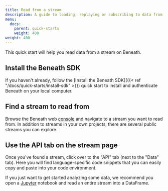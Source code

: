 ```yaml
---
title: Read from a stream
description: A guide to loading, replaying or subscribing to data from an existing stream
menu:
  docs:
    parent: quick-starts
    weight: 400
weight: 400
---
```


This quick start will help you read data from a stream on Beneath.

## Install the Beneath SDK

If you haven't already, follow the [Install the Beneath SDK]({{< ref "/docs/quick-starts/install-sdk" >}}) quick start to install and authenticate Beneath on your local computer.

## Find a stream to read from

Browse the Beneath web [console](https://beneath.dev/?noredirect=1) and navigate to a stream you want to read from. In addition to streams in your own projects, there are several public streams you can explore.

## Use the API tab on the stream page

Once you've found a stream, click over to the "API" tab (next to the "Data" tab). Here you will find language-specific code snippets that you can easily copy and paste into your code environment.

If you just want to get started analyzing some data, we recommend you open a [Jupyter](https://jupyter.org/) notebook and read an entire stream into a DataFrame.
